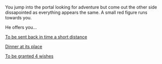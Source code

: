 You jump into the portal looking for adventure but
come out the other side dissapointed as everything
appears the same. A small red figure runs towards you.

He offers you...

[To be sent back in time a short distance](../../../../marshmallow.md)

[Dinner at its place](./dinner/dinner.md)

[To be granted 4 wishes](./wishes/wishes.md)